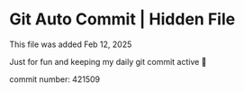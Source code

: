 # Git Auto Commit | Hidden File

This file was added Feb 12, 2025

Just for fun and keeping my daily git commit active 🤪

commit number: 421509
